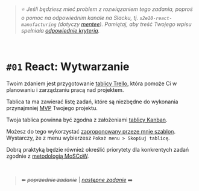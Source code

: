 > :star: *Jeśli będziesz mieć problem z rozwiązaniem tego zadania, poproś o pomoc na odpowiednim kanale na Slacku, tj. `s2e10-react-manufacturing` (dotyczy [mentee](https://devmentor.pl/mentoring-javascript/)). Pamiętaj, aby treść Twojego wpisu spełniała [odpowiednie kryteria](https://devmentor.pl/jak-prosic-o-pomoc/).*

&nbsp;

# `#01` React: Wytwarzanie


Twoim zdaniem jest przygotowanie [tablicy Trello](https://trello.com/), która pomoże Ci w planowaniu i zarządzaniu pracą nad projektem.

Tablica ta ma zawierać listę zadań, które są niezbędne do wykonania przynajmniej [MVP](https://en.wikipedia.org/wiki/Minimum_viable_product) Twojego projektu.

Twoja tablica powinna być zgodna z założeniami [tablicy Kanban](https://zerobs.pl/zarzadzanie-projektami/kanban-w-zarzadzaniu-projektami/). 

Możesz do tego wykorzystać [zaproponowany przeze mnie szablon](https://trello.com/b/hx9WCXY8). Wystarczy, że z menu wybierzesz `Pokaż menu > Skopiuj tablicę`.

Dobrą praktyką będzie również określić priorytety dla konkrentych zadań zgodnie z [metodologią MoSCoW](https://pl.wikipedia.org/wiki/Metoda_MoSCoW).

&nbsp;


> :arrow_left: ~~*poprzednie zadanie*~~ | [*następne zadanie*](./../02) :arrow_right:
